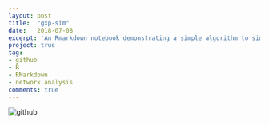 ```yaml
---
layout: post
title:  "gxp-sim"
date:   2018-07-08
excerpt: 'An Rmarkdown notebook demonstrating a simple algorithm to simulate correlated gene expression data.'
project: true
tag:
- github
- R
- RMarkdown
- network analysis
comments: true
---
```


![github](https://nickwisniewski.com/gxp-sim)
